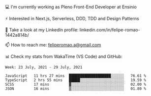 💻 I'm currently working as Pleno Front-End Developer at Ensinio

⚡ Interested in Next.js, Serverless, DDD, TDD and Design Patterns

👥 Take a look at my LinkedIn profile: linkedin.com/in/felipe-romao-1442a814b/

📫 How to reach me: feliperomao.a@gmail.com

📊 Check my stats from WakaTime (VS Code) and GitHub:

<!--START_SECTION:waka-->
```text
Week: 23 July, 2021 - 29 July, 2021

JavaScript   11 hrs 27 mins  ███████████████████░░░░░░   76.61 % 
TypeScript   2 hrs 55 mins   █████░░░░░░░░░░░░░░░░░░░░   19.59 % 
SCSS         17 mins         ▓░░░░░░░░░░░░░░░░░░░░░░░░   02.00 % 
JSON         16 mins         ▒░░░░░░░░░░░░░░░░░░░░░░░░   01.80 % 
```
<!--END_SECTION:waka-->
